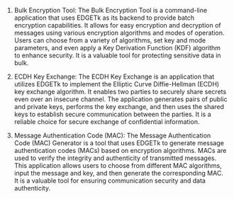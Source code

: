 1. Bulk Encryption Tool: The Bulk Encryption Tool is a command-line application that uses EDGETk as its backend to provide batch encryption capabilities. It allows for easy encryption and decryption of messages using various encryption algorithms and modes of operation. Users can choose from a variety of algorithms, set key and mode parameters, and even apply a Key Derivation Function (KDF) algorithm to enhance security. It is a valuable tool for protecting sensitive data in bulk.

2. ECDH Key Exchange: The ECDH Key Exchange is an application that utilizes EDGETk to implement the Elliptic Curve Diffie-Hellman (ECDH) key exchange algorithm. It enables two parties to securely share secrets even over an insecure channel. The application generates pairs of public and private keys, performs the key exchange, and then uses the shared keys to establish secure communication between the parties. It is a reliable choice for secure exchange of confidential information.

3. Message Authentication Code (MAC): The Message Authentication Code (MAC) Generator is a tool that uses EDGETk to generate message authentication codes (MACs) based on encryption algorithms. MACs are used to verify the integrity and authenticity of transmitted messages. This application allows users to choose from different MAC algorithms, input the message and key, and then generate the corresponding MAC. It is a valuable tool for ensuring communication security and data authenticity.
